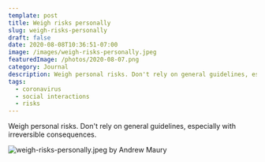 ```yaml
---
template: post
title: Weigh risks personally
slug: weigh-risks-personally
draft: false
date: 2020-08-08T10:36:51-07:00
image: /images/weigh-risks-personally.jpeg
featuredImage: /photos/2020-08-07.png
category: Journal
description: Weigh personal risks. Don't rely on general guidelines, especially with irreversible consequences.
tags:
  - coronavirus
  - social interactions
  - risks
---
```

Weigh personal risks. Don't rely on general guidelines, especially with irreversible consequences.


![weigh-risks-personally.jpeg by Andrew Maury](/images/weigh-risks-personally.jpeg)
